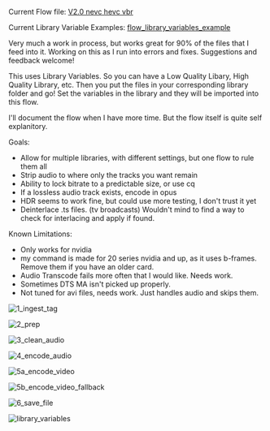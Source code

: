 Current Flow file:  [V2.0 nevc hevc vbr](https://github.com/samssausages/tdarr/blob/452e79832a65c514d0fdedc81e9febbeffe41464/V2.0%20nevc%20hevc%20vbr)

Current Library Variable Examples: [flow_library_variables_example](https://github.com/samssausages/tdarr/blob/7a9ca823cd345d1167f9d5c64fb1eb7f86a20f57/flow_library_variables_example)

Very much a work in process, but works great for 90% of the files that I feed into it.  Working on this as I run into errors and fixes.  Suggestions and feedback welcome!

This uses Library Variables.  So you can have a Low Quality Libary, High Quality Library, etc.  Then you put the files in your corresponding library folder and go!  Set the variables in the library and they will be imported into this flow.

I'll document the flow when I have more time.  But the flow itself is quite self explanitory.

Goals:
- Allow for multiple libraries, with different settings, but one flow to rule them all
- Strip audio to where only the tracks you want remain
- Ability to lock bitrate to a predictable size, or use cq
- If a lossless audio track exists, encode in opus
- HDR seems to work fine, but could use more testing, I don't trust it yet
- Deinterlace .ts files. (tv broadcasts) Wouldn't mind to find a way to check for interlacing and apply if found.

Known Limitations:
- Only works for nvidia
- my command is made for 20 series nvidia and up, as it uses b-frames. Remove them if you have an older card.
- Audio Transcode fails more often that I would like.  Needs work.
- Sometimes DTS MA isn't picked up properly. 
- Not tuned for avi files, needs work.  Just handles audio and skips them.

![1_ingest_tag](https://github.com/samssausages/tdarr/blob/main/1_ingest_tag.png)

![2_prep](https://github.com/samssausages/tdarr/blob/main/2_prep.png)

![3_clean_audio](https://github.com/samssausages/tdarr/blob/main/3_clean_audio.png)

![4_encode_audio](https://github.com/samssausages/tdarr/blob/main/4_encode_audio.png)

![5a_encode_video](https://github.com/samssausages/tdarr/blob/main/5_encode_video.png)

![5b_encode_video_fallback](https://github.com/samssausages/tdarr/blob/main/5b_encode_video_fallback.png)

![6_save_file](https://github.com/samssausages/tdarr/blob/main/6_save_file.png)

![library_variables](https://github.com/samssausages/tdarr/blob/main/library_variables.png)








